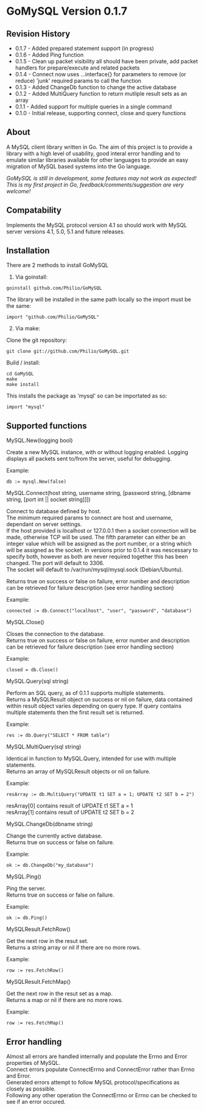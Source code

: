 GoMySQL Version 0.1.7
=====================

Revision History
----------------

* 0.1.7 - Added prepared statement support (in progress)
* 0.1.6 - Added Ping function
* 0.1.5 - Clean up packet visibility all should have been private, add packet handlers for prepare/execute and related packets
* 0.1.4 - Connect now uses ...interface{} for parameters to remove (or reduce) 'junk' required params to call the function
* 0.1.3 - Added ChangeDb function to change the active database
* 0.1.2 - Added MultiQuery function to return mutliple result sets as an array
* 0.1.1 - Added support for multiple queries in a single command
* 0.1.0 - Initial release, supporting connect, close and query functions


About
-----

A MySQL client library written in Go. The aim of this project is to provide a library with a high level of usability, good interal error handling and to emulate similar libraries available for other languages to provide an easy migration of MySQL based systems into the Go language.

*GoMySQL is still in development, some features may not work as expected! This is my first project in Go, feedback/comments/suggestion are very welcome!*


Compatability
-------------

Implements the MySQL protocol version 4.1 so should work with MySQL server versions 4.1, 5.0, 5.1 and future releases.


Installation
------------

There are 2 methods to install GoMySQL

1. Via goinstall:

`goinstall github.com/Philio/GoMySQL`

The library will be installed in the same path locally so the import must be the same:

`import "github.com/Philio/GoMySQL"`

2. Via make:

Clone the git repository:

`git clone git://github.com/Philio/GoMySQL.git`

Build / install:

`cd GoMySQL`  
`make`  
`make install`

This installs the package as 'mysql' so can be importated as so:

`import "mysql"`


Supported functions
-------------------

MySQL.New(logging bool)

Create a new MySQL instance, with or without logging enabled.
Logging displays all packets sent to/from the server, useful for debugging.

Example:

`db := mysql.New(false)`

MySQL.Connect(host string, username string, [password string, [dbname string, [port int || socket string]]])

Connect to database defined by host.  
The minimum required params to connect are host and username, dependant on server settings.  
If the host provided is localhost or 127.0.0.1 then a socket connection will be made, otherwise TCP will be used.
The fifth parameter can either be an integer value which will be assigned as the port number, or a string which will be assigned as the socket. In versions prior to 0.1.4 it was nescessary to specify both, however as both are never required together this has been changed.
The port will default to 3306.  
The socket will default to /var/run/mysql/mysql.sock (Debian/Ubuntu).  

Returns true on success or false on failure, error number and description can be retrieved for failure description (see error handling section)

Example:

`connected := db.Connect("localhost", "user", "password", "database")`

MySQL.Close()

Closes the connection to the database.  
Returns true on success or false on failure, error number and description can be retrieved for failure description (see error handling section)

Example:

`closed = db.Close()`

MySQL.Query(sql string)

Perform an SQL query, as of 0.1.1 supports multiple statements.  
Returns a MySQLResult object on success or nil on failure, data contained within result object varies depending on query type. If query contains multiple statements then the first result set is returned.

Example:

`res := db.Query("SELECT * FROM table")`

MySQL.MultiQuery(sql string)

Identical in function to MySQL.Query, intended for use with multiple statements.  
Returns an array of MySQLResult objects or nil on failure.

Example:

`resArray := db.MultiQuery("UPDATE t1 SET a = 1; UPDATE t2 SET b = 2")`

resArray[0] contains result of UPDATE t1 SET a = 1  
resArray[1] contains result of UPDATE t2 SET b = 2

MySQL.ChangeDb(dbname string)

Change the currently active database.  
Returns true on success or false on failure.

Example:  

`ok := db.ChangeDb("my_database")`

MySQL.Ping()

Ping the server.  
Returns true on success or false on failure.  

Example:

`ok := db.Ping()`

MySQLResult.FetchRow()

Get the next row in the resut set.  
Returns a string array or nil if there are no more rows.

Example:

`row := res.FetchRow()`

MySQLResult.FetchMap()

Get the next row in the resut set as a map.  
Returns a map or nil if there are no more rows.

Example:

`row := res.FetchMap()`


Error handling
--------------

Almost all errors are handled internally and populate the Errno and Error properties of MySQL.  
Connect errors populate ConnectErrno and ConnectError rather than Errno and Error.  
Generated errors attempt to follow MySQL protocol/specifications as closely as possible.  
Following any other operation the ConnectErrno or Errno can be checked to see if an error occured.
